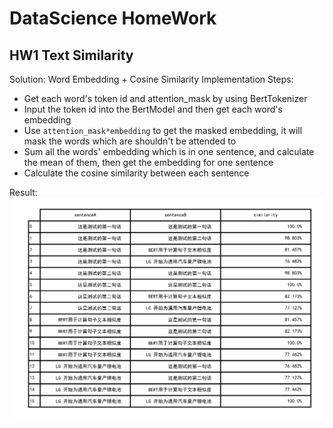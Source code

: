 # DataScience HomeWork

## HW1 Text Similarity

Solution: Word Embedding + Cosine Similarity Implementation Steps:

- Get each word's token id and attention_mask by using BertTokenizer
- Input the token id into the BertModel and then get each word's embedding
- Use `attention_mask*embedding` to get the masked embedding, it will mask the words which are shouldn't be attended to
- Sum all the words' embedding which is in one sentence, and calculate the mean of them, then get the embedding for one
  sentence
- Calculate the cosine similarity between each sentence

Result:
![](HW1_result.jpg)
